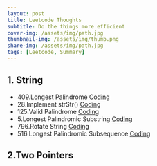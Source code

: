 ```yaml
---
layout: post
title: Leetcode Thoughts
subtitle: Do the things more efficient
cover-img: /assets/img/path.jpg
thumbnail-img: /assets/img/thumb.png
share-img: /assets/img/path.jpg
tags: [Leetcode, Summary]
---
```


## 1. String
- 409.Longest Palindrome [Coding](https://leetcode.com/problems/longest-palindrome/)
- 28.Implement strStr() [Coding](https://leetcode.com/problems/implement-strstr/)
- 125.Valid Palindrome [Coding](https://leetcode.com/problems/valid-palindrome/)
- 5.Longest Palindromic Substring [Coding](https://leetcode.com/problems/longest-palindromic-substring/)
- 796.Rotate String [Coding](https://leetcode.com/problems/rotate-string/)
- 516.Longest Palindromic Subsequence [Coding](https://leetcode.com/problems/longest-palindromic-subsequence/)

## 2.Two Pointers

